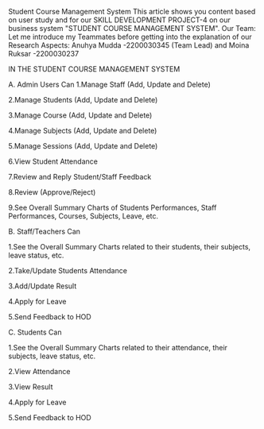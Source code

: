 Student Course Management System This article shows you content based on user study and for our SKILL DEVELOPMENT PROJECT-4 on our business system "STUDENT COURSE MANAGEMENT SYSTEM". Our Team: Let me introduce my Teammates before getting into the explanation of our Research Aspects: Anuhya Mudda -2200030345 (Team Lead) and
Moina Ruksar -2200030237

IN THE STUDENT COURSE MANAGEMENT SYSTEM

A. Admin Users Can
1.Manage Staff (Add, Update and Delete)

2.Manage Students (Add, Update and Delete)

3.Manage Course (Add, Update and Delete)

4.Manage Subjects (Add, Update and Delete)

5.Manage Sessions (Add, Update and Delete)

6.View Student Attendance

7.Review and Reply Student/Staff Feedback

8.Review (Approve/Reject)

9.See Overall Summary Charts of Students Performances, Staff Performances, Courses, Subjects, Leave, etc.


B. Staff/Teachers Can

1.See the Overall Summary Charts related to their students, their subjects, leave status, etc.

2.Take/Update Students Attendance

3.Add/Update Result

4.Apply for Leave

5.Send Feedback to HOD


C. Students Can

1.See the Overall Summary Charts related to their attendance, their subjects, leave status, etc.

2.View Attendance

3.View Result

4.Apply for Leave

5.Send Feedback to HOD
